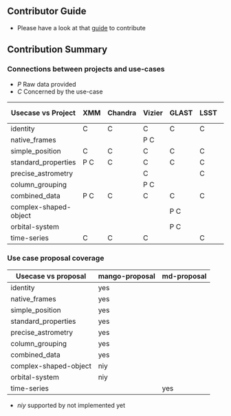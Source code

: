 ## Contributor Guide
- Please have a look at that [guide](https://github.com/ivoa/dm-usecases/wiki/guide) to contribute

## Contribution Summary

### Connections between projects and use-cases

* *P* Raw data provided
* *C* Concerned by the use-case

| Usecase vs Project | XMM | Chandra | Vizier | GLAST | LSST | GAVO | Gaia | Simbad | Other project | Mock data |
| -------------------| ------ | ----- | ----- | ---- | --- | --- | ----- | ----- | ----- | ----- |
| identity           |  C     | C    | C     | C     | C    | C   |C    | P C   |       |       |
| native_frames      |        |         | P C   |       |      |     |     |       |       |       |
| simple_position    |  C     |  C      | C     | C     | C    | C   | C   | C     |       |       |
| standard_properties|  P C   |  C      | C     | C     | C    | C   | C   | C     |       |       |
| precise_astrometry |        |         | C     |       | C    |     | C   |       |       | P     |
| column_grouping    |        |         | P C   |       |      |     |     |       |       |       |
| combined_data      |  P C   |   C     | C     | C     |  C   |  C  |     |       |       |       |
| complex-shaped-object|        |       |       | P C   |      |     |     |       |       |       |
| orbital-system     |        |         |       |  P C  |      |     |     |       |       |       |
| time-series        |  C     | C       | C     |       | C    | P C |     |       |       |       |

### Use case proposal coverage 

| Usecase vs proposal  | mango-proposal | md-proposal |
| ---------------------| -------------- | ----------- |
| identity             |  yes           |             |
| native_frames        |  yes           |             |
| simple_position      |  yes           |             |
| standard_properties  |  yes           |             |
| precise_astrometry   |  yes           |             |
| column_grouping      |  yes           |             |
| combined_data        |  yes           |             |
| complex-shaped-object|  niy           |             |
| orbital-system       |  niy           |             |
| time-series          |                | yes         |

* *niy* supported by not implemented yet
